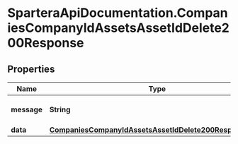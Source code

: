 # SparteraApiDocumentation.CompaniesCompanyIdAssetsAssetIdDelete200Response

## Properties

Name | Type | Description | Notes
------------ | ------------- | ------------- | -------------
**message** | **String** | Response status message | 
**data** | [**CompaniesCompanyIdAssetsAssetIdDelete200ResponseData**](CompaniesCompanyIdAssetsAssetIdDelete200ResponseData.md) |  | 


